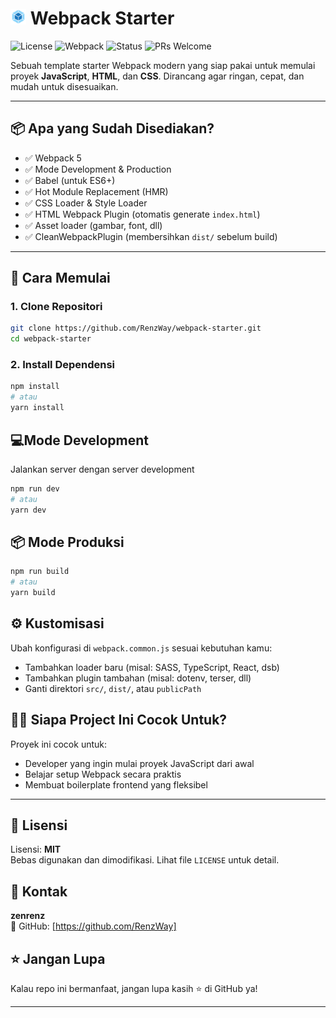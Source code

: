 # <img src="./public/webpack.svg" width="5%" alt="logo"  /> Webpack Starter

![License](https://img.shields.io/badge/license-MIT-blue.svg)
![Webpack](https://img.shields.io/badge/webpack-5.x-brightgreen)
![Status](https://img.shields.io/badge/status-ready_to_use-green)
![PRs Welcome](https://img.shields.io/badge/PRs-welcome-brightgreen.svg)

Sebuah template starter Webpack modern yang siap pakai untuk memulai proyek **JavaScript**, **HTML**, dan **CSS**. Dirancang agar ringan, cepat, dan mudah untuk disesuaikan.

---

## 📦 Apa yang Sudah Disediakan?

- ✅ Webpack 5
- ✅ Mode Development & Production
- ✅ Babel (untuk ES6+)
- ✅ Hot Module Replacement (HMR)
- ✅ CSS Loader & Style Loader
- ✅ HTML Webpack Plugin (otomatis generate `index.html`)
- ✅ Asset loader (gambar, font, dll)
- ✅ CleanWebpackPlugin (membersihkan `dist/` sebelum build)

---

## 🚀 Cara Memulai

### 1. Clone Repositori

```bash
git clone https://github.com/RenzWay/webpack-starter.git
cd webpack-starter
```

### 2. Install Dependensi

```bash
npm install
# atau
yarn install
```

## 💻Mode Development

Jalankan server dengan server development

```bash
npm run dev
# atau
yarn dev
```

## 📦 Mode Produksi

```bash
npm run build
# atau
yarn build

```

## ⚙️ Kustomisasi

Ubah konfigurasi di `webpack.common.js` sesuai kebutuhan kamu:

- Tambahkan loader baru (misal: SASS, TypeScript, React, dsb)
- Tambahkan plugin tambahan (misal: dotenv, terser, dll)
- Ganti direktori `src/`, `dist/`, atau `publicPath`

## 🧑‍💻 Siapa Project Ini Cocok Untuk?

Proyek ini cocok untuk:

- Developer yang ingin mulai proyek JavaScript dari awal
- Belajar setup Webpack secara praktis
- Membuat boilerplate frontend yang fleksibel

---

## 📜 Lisensi

Lisensi: **MIT**  
Bebas digunakan dan dimodifikasi. Lihat file `LICENSE` untuk detail.

## 🙋 Kontak

**zenrenz**  
🔗 GitHub: [https://github.com/RenzWay]

## ⭐️ Jangan Lupa

Kalau repo ini bermanfaat, jangan lupa kasih ⭐️ di GitHub ya!

---
